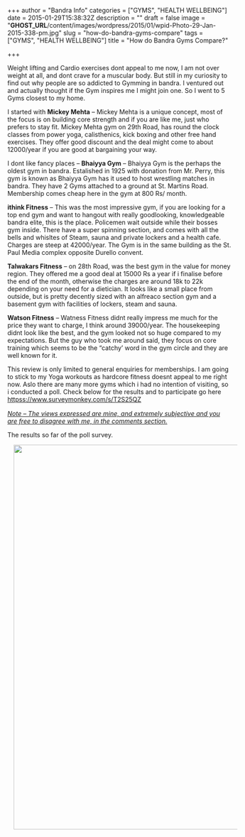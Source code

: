 +++
author = "Bandra Info"
categories = ["GYMS", "HEALTH WELLBEING"]
date = 2015-01-29T15:38:32Z
description = ""
draft = false
image = "__GHOST_URL__/content/images/wordpress/2015/01/wpid-Photo-29-Jan-2015-338-pm.jpg"
slug = "how-do-bandra-gyms-compare"
tags = ["GYMS", "HEALTH WELLBEING"]
title = "How do Bandra Gyms Compare?"

+++


<p>Weight lifting and Cardio exercises dont appeal to me now, I am not over weight at all, and dont crave for a muscular body. But still in my curiosity to find out why people are so addicted to Gymming in bandra. I ventured out and actually thought if the Gym inspires me I might join one. So I went to 5 Gyms closest to my home.</p>
<p>I started with <strong>Mickey Mehta</strong> &#8211; Mickey Mehta is a unique concept, most of the focus is on building core strength and if you are like me, just who prefers to stay fit. Mickey Mehta gym on 29th Road, has round the clock classes from power yoga, calisthenics, kick boxing and other free hand exercises. They offer good discount and the deal might come to about 12000/year if you are good at bargaining your way.</p>
<p>I dont like fancy places &#8211; <strong>Bhaiyya Gym</strong> &#8211; Bhaiyya Gym is the perhaps the oldest gym in bandra. Estalished in 1925 with donation from Mr. Perry, this gym is known as Bhaiyya Gym has it used to host wrestling matches in bandra. They have 2 Gyms attached to a ground at St. Martins Road. Membership comes cheap here in the gym at 800 Rs/ month.</p>
<p><strong>ithink Fitness</strong> &#8211; This was the most impressive gym, if you are looking for a top end gym and want to hangout with really goodlooking, knowledgeable bandra elite, this is the place. Policemen wait outside while their bosses gym inside. There have a super spinning section, and comes with all the bells and whisltes of Steam, sauna and private lockers and a health cafe. Charges are steep at 42000/year. The Gym is in the same building as the St. Paul Media complex opposite Durello convent.</p>
<p><strong>Talwakars Fitness</strong> &#8211; on 28th Road, was the best gym in the value for money region. They offered me a good deal at 15000 Rs a year if i finalise before the end of the month, otherwise the charges are around 18k to 22k depending on your need for a dietician. It looks like a small place from outside, but is pretty decently sized with an alfreaco section gym and a basement gym with facilities of lockers, steam and sauna.</p>
<p><strong>Watson Fitness</strong> &#8211; Watness Fitness didnt really impress me much for the price they want to charge, I think around 39000/year. The housekeeping didnt look like the best, and the gym looked not so huge compared to my expectations. But the guy who took me around said, they focus on core training which seems to be the &#8220;catchy&#8217; word in the gym circle and they are well known for it.</p>
<p>This review is only limited to general enquiries for memberships. I am going to stick to my Yoga workouts as hardcore fitness doesnt appeal to me right now. Aslo there are many more gyms which i had no intention of visiting, so i conducted a poll. Check below for the results and to participate go here <a style="line-height: 1.3em;" href="httpss://www.surveymonkey.com/s/T2S25QZ">httpss://www.surveymonkey.com/s/T2S25QZ</a></p>
<p><em><span style="text-decoration: underline;">Note &#8211; The views expressed are mine, and extremely subjective and you are free to disagree with me, in the comments section.</span></em></p>
<p>The results so far of the poll survey.</p>
<div class="separator" style="clear: both; text-align: center;"><a style="margin-left: 1em; margin-right: 1em;" href="https://i1.wp.com/bandra.info/wp-content/uploads/2015/01/wpid-Photo-20150129153829073.jpg?ssl=1" target="_blank"><img loading="lazy" id="blogsy-1422526510872.5908" class="aligncenter" src="https://i1.wp.com/bandra.info/wp-content/uploads/2015/01/wpid-Photo-20150129153829073.jpg?resize=650%2C867&#038;ssl=1" alt="" width="650" height="867" data-recalc-dims="1" /></a></div>
<p>&nbsp;</p>
<p>&nbsp;</p>
<p>&nbsp;</p>
<p>&nbsp;</p>
<p>&nbsp;</p>
<p>&nbsp;</p>



